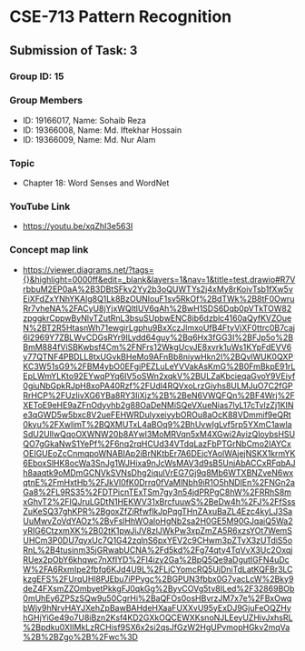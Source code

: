 # CSE-713 Pattern Recognition

## Submission of Task: 3
### Group ID: 15

### Group Members
- ID: 19166017, Name: Sohaib Reza
- ID: 19366008, Name: Md. Iftekhar Hossain
- ID: 19366009, Name: Md. Nur Alam

### Topic
- Chapter 18: Word Senses and WordNet

### YouTube Link 
- https://youtu.be/xqZhI3e563I

### Concept map link 
- https://viewer.diagrams.net/?tags={}&highlight=0000ff&edit=_blank&layers=1&nav=1&title=test.drawio#R7VrbbuM2EP0aA%2B3DBtSFkv2Yy2b3oQUWTYs2j4xMy8rKoivTsb1fXw5vEiXFdZxYNhYKAlg8Q1Lk8BzOUNIouF1sv5RkOf%2BdTWk%2B8tF0OwruRr7vheNA%2FACyU8jYjxWQltlUV6qAh%2BwH1SDS6Dqb0pVTkTOW82zpggkrCppwByNlyTZutRnL3bsuSUpbwENC8jb6dzblc4160aQyfKVZOueN%2BT2R5HtasnWh71ewgirLgphu9BxXczJlmxoUfB4FtyVjXF0ttrc0B7caj6l2969Y7ZBLWvCDGsRYr9ILydd64guy%2Bq6Hx3fGG3I%2BFJp5o%2BBmM884fViSBKwbsf4Cm%2FNFrs12WkgUcvJE8xvrk1uWs1KYpFdEVV6y77QTNF4PBDLL8txUGvkBHeMo9AFnBb8niywHkn2l%2BQvlWUK0QXPKC3W51sG9%2FBM4ybO0EFgiPEZLuLeYVVakAsKmG%2B0FmBkpE91rLEpLWmYLKto92EYwqPYq6IV5oSWn2xqkV%2BULZaKbcieqaGvoY9VEiyf0giuNbGpkRJpH8xoPA40Rzf%2FUdl4RQVxoLrzGiyhs8ULMJuO7C2fGPRrHCP%2FUzIivXG6YBa8RY3IiXjz%2B%2BeN6VWQFQn%2BF4Wrj%2FXEToE9eHE9aZFnOdyvhb2g88OaDeNMiSQeVXueNias7lyL17cTvlzZj1KINe3qGWD5w5bxc8V2ueFEHWRDulyxeiyybOROu8aOcK88VDmmif9eQRt0kyu%2FXwlimT%2BQXMUTxL4aBOq9%2BhUvwIgLvf5rp5YXmC1awlaSdU2UllwQqoOXWNW20b8AYwl3MoMRVqn5xM4XGwi2AyizQloybsHSUQO7gGkaNwS1YePf%2F6nq2rqHCUd34VTdqLazFbPTGrNbCmo2IAYCxOEIGUEoZcCnmqpoWNABIAp2iBrNKtbEr7A6DEjcYAolWAjejNSKX1krmYK6EboxSlHK8ocWa3SnJg1WJHixa9nJcWsMAV3d9sB5UnjAbACCxRFqbAJh8aaqtk9oMDmGCNVkSVNsDhg2iqulVrEG7Gj9q8Mb6WTXBNZveN6wxqtnE%2FmHxtHb%2FJkVl0fK0Drrq0fVaMlNbh9iR1O5hNDlEn%2FNGn2aGa8%2FL9RS35%2FDTPicnTExTSm7gy3n54jdPRPgC8hW%2FRRhS8mxGhvT2%2FIQJruLGDtN1HEKWV31xBrcfuuwS%2BeDw4h%2FJ%2FfSssZuKeSQ37ghKPR%2BgoxZfZiRfwflkJpPqgTHnZAxuBaZL4Ezc4kyLJ3SaUuMwvZoVdYAOz%2BvFslHhWOaIoHgNb2sa2H0GE5M90GJqaiQ5Wa2yRIG6CtzxmXK%2B02tK1pwJiJV8zlJWkPw3xpZmZA5R6xzsYOt7WemSUHCm3P0DU7qyxUc7Q1G42zqlnS6pxYEV2c9CHwm3pZTvX3zUTdiS5oRnL%2B4tusinm35jGRwabUCNA%2Fd5kd%2Fg74qty4TqVvX3Uc2OxqjRUex2pObY6khqwc7nXfIYD%2FI4izy2Ga%2BpQ5Qe9aDgutIGFN4uDcW%2FA6RxmIpe2fbfq6KJd4U9L%2FLjCYomcRQ5UjDniTdLatKQFBr3LCkzgEFS%2FUrqUHl8PJEbu7iPPygc%2BGPUN3fbbx0G7vacLcW%2Bky9deZ4FXsmZZOmbyetPkkgFJ0qkGg%2ByvCOVg5tv8ILed%2F32869BOb0mUhEy6ZPSzSQw9u50CgrHi%2BaQFOs0osHBvrzJM7x7e%2FBxOwqbWjy9hNrvHAYJXehZpBawBAHdeHXaaFUXXvU95yExDJ9GjuFeOQZHyhGHjYiGe49o7U8iBzn2Ksf4KD2GXkOQCEWXKsnoNJLEeyUZHivJxhsRL%2Bpdku0XIIMkLzRCHisf9SX6x2si2qsJfGzW2HgUPvmopHGkv2mqVa%2B%2BZgo%2B%2Fwc%3D
